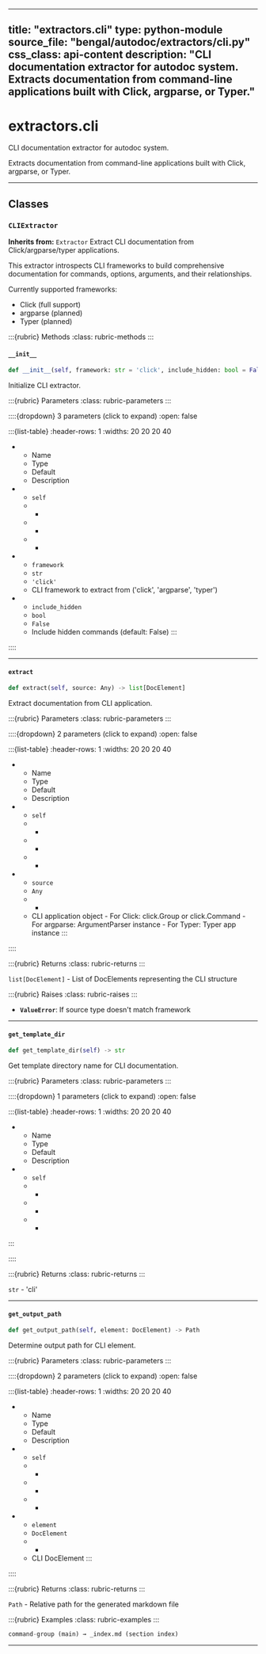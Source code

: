 
---
title: "extractors.cli"
type: python-module
source_file: "bengal/autodoc/extractors/cli.py"
css_class: api-content
description: "CLI documentation extractor for autodoc system.  Extracts documentation from command-line applications built with Click, argparse, or Typer."
---

# extractors.cli

CLI documentation extractor for autodoc system.

Extracts documentation from command-line applications built with Click, argparse, or Typer.

---

## Classes

### `CLIExtractor`

**Inherits from:** `Extractor`
Extract CLI documentation from Click/argparse/typer applications.

This extractor introspects CLI frameworks to build comprehensive documentation
for commands, options, arguments, and their relationships.

Currently supported frameworks:
- Click (full support)
- argparse (planned)
- Typer (planned)




:::{rubric} Methods
:class: rubric-methods
:::
#### `__init__`
```python
def __init__(self, framework: str = 'click', include_hidden: bool = False)
```

Initialize CLI extractor.



:::{rubric} Parameters
:class: rubric-parameters
:::

::::{dropdown} 3 parameters (click to expand)
:open: false

:::{list-table}
:header-rows: 1
:widths: 20 20 20 40

* - Name
  - Type
  - Default
  - Description
* - `self`
  - -
  - -
  - -
* - `framework`
  - `str`
  - `'click'`
  - CLI framework to extract from ('click', 'argparse', 'typer')
* - `include_hidden`
  - `bool`
  - `False`
  - Include hidden commands (default: False)
:::

::::




---
#### `extract`
```python
def extract(self, source: Any) -> list[DocElement]
```

Extract documentation from CLI application.



:::{rubric} Parameters
:class: rubric-parameters
:::

::::{dropdown} 2 parameters (click to expand)
:open: false

:::{list-table}
:header-rows: 1
:widths: 20 20 20 40

* - Name
  - Type
  - Default
  - Description
* - `self`
  - -
  - -
  - -
* - `source`
  - `Any`
  - -
  - CLI application object - For Click: click.Group or click.Command - For argparse: ArgumentParser instance - For Typer: Typer app instance
:::

::::

:::{rubric} Returns
:class: rubric-returns
:::

`list[DocElement]` - List of DocElements representing the CLI structure

:::{rubric} Raises
:class: rubric-raises
:::
- **`ValueError`**: If source type doesn't match framework



---
#### `get_template_dir`
```python
def get_template_dir(self) -> str
```

Get template directory name for CLI documentation.



:::{rubric} Parameters
:class: rubric-parameters
:::

::::{dropdown} 1 parameters (click to expand)
:open: false

:::{list-table}
:header-rows: 1
:widths: 20 20 20 40

* - Name
  - Type
  - Default
  - Description
* - `self`
  - -
  - -
  - -
:::

::::

:::{rubric} Returns
:class: rubric-returns
:::

`str` - 'cli'




---
#### `get_output_path`
```python
def get_output_path(self, element: DocElement) -> Path
```

Determine output path for CLI element.



:::{rubric} Parameters
:class: rubric-parameters
:::

::::{dropdown} 2 parameters (click to expand)
:open: false

:::{list-table}
:header-rows: 1
:widths: 20 20 20 40

* - Name
  - Type
  - Default
  - Description
* - `self`
  - -
  - -
  - -
* - `element`
  - `DocElement`
  - -
  - CLI DocElement
:::

::::

:::{rubric} Returns
:class: rubric-returns
:::

`Path` - Relative path for the generated markdown file




:::{rubric} Examples
:class: rubric-examples
:::
```python
command-group (main) → _index.md (section index)
```


---


